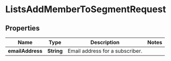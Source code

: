 

# ListsAddMemberToSegmentRequest


## Properties

| Name | Type | Description | Notes |
|------------ | ------------- | ------------- | -------------|
|**emailAddress** | **String** | Email address for a subscriber. |  |



